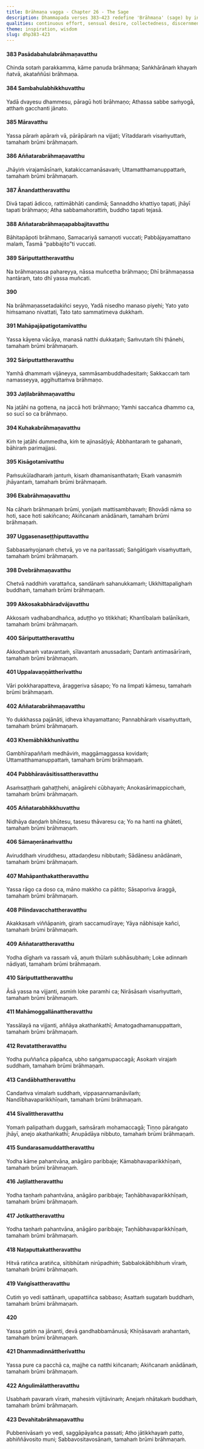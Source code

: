 ```yaml
---
title: Brāhmaṇa vagga - Chapter 26 - The Sage
description: Dhammapada verses 383–423 redefine 'Brāhmaṇa' (sage) by inner attainment, not birth or appearance. Through effort, a true sage cuts craving, understands reality, and realizes Nibbāna. Fearless, detached, pure, and restrained, they embody non-violence and patience. Free from defilements and attachments, having overcome suffering and rebirth, the sage achieves the ultimate goal, radiating wisdom and peace.
qualities: continuous effort, sensual desire, collectedness, discernment, complete comprehension, dispassion, cultivation, aggressiveness, giving up, self-control, harm, clinging to rules and observances, lack of discernment, attachment, with nothing, patience, diligence, ethical conduct, tame, humility, loving-kindness, tranquility, non-harm, not taking what is not given, contentment, direct knowledge, quenching
theme: inspiration, wisdom
slug: dhp383-423
---
```


#### 383 Pasādabahulabrāhmaṇavatthu

Chinda sotaṁ parakkamma,
kāme panuda brāhmaṇa;
Saṅkhārānaṁ khayaṁ ñatvā,
akataññūsi brāhmaṇa.

#### 384 Sambahulabhikkhuvatthu

Yadā dvayesu dhammesu,
pāragū hoti brāhmaṇo;
Athassa sabbe saṁyogā,
atthaṁ gacchanti jānato.

#### 385 Māravatthu

Yassa pāraṁ apāraṁ vā,
pārāpāraṁ na vijjati;
Vītaddaraṁ visaṁyuttaṁ,
tamahaṁ brūmi brāhmaṇaṁ.

#### 386 Aññatarabrāhmaṇavatthu

Jhāyiṁ virajamāsīnaṁ,
katakiccamanāsavaṁ;
Uttamatthamanuppattaṁ,
tamahaṁ brūmi brāhmaṇaṁ.

#### 387 Ānandattheravatthu

Divā tapati ādicco,
rattimābhāti candimā;
Sannaddho khattiyo tapati,
jhāyī tapati brāhmaṇo;
Atha sabbamahorattiṁ,
buddho tapati tejasā.

#### 388 Aññatarabrāhmaṇapabbajitavatthu

Bāhitapāpoti brāhmaṇo,
Samacariyā samaṇoti vuccati;
Pabbājayamattano malaṁ,
Tasmā “pabbajito”ti vuccati.

#### 389 Sāriputtattheravatthu

Na brāhmaṇassa pahareyya,
nāssa muñcetha brāhmaṇo;
Dhī brāhmaṇassa hantāraṁ,
tato dhī yassa muñcati.

#### 390

Na brāhmaṇassetadakiñci seyyo,
Yadā nisedho manaso piyehi;
Yato yato hiṁsamano nivattati,
Tato tato sammatimeva dukkhaṁ.

#### 391 Mahāpajāpatigotamīvatthu

Yassa kāyena vācāya,
manasā natthi dukkaṭaṁ;
Saṁvutaṁ tīhi ṭhānehi,
tamahaṁ brūmi brāhmaṇaṁ.

#### 392 Sāriputtattheravatthu

Yamhā dhammaṁ vijāneyya,
sammāsambuddhadesitaṁ;
Sakkaccaṁ taṁ namasseyya,
aggihuttaṁva brāhmaṇo.

#### 393 Jaṭilabrāhmaṇavatthu

Na jaṭāhi na gottena,
na jaccā hoti brāhmaṇo;
Yamhi saccañca dhammo ca,
so sucī so ca brāhmaṇo.

#### 394 Kuhakabrāhmaṇavatthu

Kiṁ te jaṭāhi dummedha,
kiṁ te ajinasāṭiyā;
Abbhantaraṁ te gahanaṁ,
bāhiraṁ parimajjasi.

#### 395 Kisāgotamīvatthu

Paṁsukūladharaṁ jantuṁ,
kisaṁ dhamanisanthataṁ;
Ekaṁ vanasmiṁ jhāyantaṁ,
tamahaṁ brūmi brāhmaṇaṁ.

#### 396 Ekabrāhmaṇavatthu

Na cāhaṁ brāhmaṇaṁ brūmi,
yonijaṁ mattisambhavaṁ;
Bhovādi nāma so hoti,
sace hoti sakiñcano;
Akiñcanaṁ anādānaṁ,
tamahaṁ brūmi brāhmaṇaṁ.

#### 397 Uggasenaseṭṭhiputtavatthu

Sabbasaṁyojanaṁ chetvā,
yo ve na paritassati;
Saṅgātigaṁ visaṁyuttaṁ,
tamahaṁ brūmi brāhmaṇaṁ.

#### 398 Dvebrāhmaṇavatthu

Chetvā naddhiṁ varattañca,
sandānaṁ sahanukkamaṁ;
Ukkhittapalighaṁ buddhaṁ,
tamahaṁ brūmi brāhmaṇaṁ.

#### 399 Akkosakabhāradvājavatthu

Akkosaṁ vadhabandhañca,
aduṭṭho yo titikkhati;
Khantībalaṁ balānīkaṁ,
tamahaṁ brūmi brāhmaṇaṁ.

#### 400 Sāriputtattheravatthu

Akkodhanaṁ vatavantaṁ,
sīlavantaṁ anussadaṁ;
Dantaṁ antimasārīraṁ,
tamahaṁ brūmi brāhmaṇaṁ.

#### 401 Uppalavaṇṇāttherīvatthu

Vāri pokkharapatteva,
āraggeriva sāsapo;
Yo na limpati kāmesu,
tamahaṁ brūmi brāhmaṇaṁ.

#### 402 Aññatarabrāhmaṇavatthu

Yo dukkhassa pajānāti,
idheva khayamattano;
Pannabhāraṁ visaṁyuttaṁ,
tamahaṁ brūmi brāhmaṇaṁ.

#### 403 Khemābhikkhunīvatthu

Gambhīrapaññaṁ medhāviṁ,
maggāmaggassa kovidaṁ;
Uttamatthamanuppattaṁ,
tamahaṁ brūmi brāhmaṇaṁ.

#### 404 Pabbhāravāsitissattheravatthu

Asaṁsaṭṭhaṁ gahaṭṭhehi,
anāgārehi cūbhayaṁ;
Anokasārimappicchaṁ,
tamahaṁ brūmi brāhmaṇaṁ.

#### 405 Aññatarabhikkhuvatthu

Nidhāya daṇḍaṁ bhūtesu,
tasesu thāvaresu ca;
Yo na hanti na ghāteti,
tamahaṁ brūmi brāhmaṇaṁ.

#### 406 Sāmaṇerānaṁvatthu

Aviruddhaṁ viruddhesu,
attadaṇḍesu nibbutaṁ;
Sādānesu anādānaṁ,
tamahaṁ brūmi brāhmaṇaṁ.

#### 407 Mahāpanthakattheravatthu

Yassa rāgo ca doso ca,
māno makkho ca pātito;
Sāsaporiva āraggā,
tamahaṁ brūmi brāhmaṇaṁ.

#### 408 Pilindavacchattheravatthu

Akakkasaṁ viññāpaniṁ,
giraṁ saccamudīraye;
Yāya nābhisaje kañci,
tamahaṁ brūmi brāhmaṇaṁ.

#### 409 Aññatarattheravatthu

Yodha dīghaṁ va rassaṁ vā,
aṇuṁ thūlaṁ subhāsubhaṁ;
Loke adinnaṁ nādiyati,
tamahaṁ brūmi brāhmaṇaṁ.

#### 410 Sāriputtattheravatthu

Āsā yassa na vijjanti,
asmiṁ loke paramhi ca;
Nirāsāsaṁ visaṁyuttaṁ,
tamahaṁ brūmi brāhmaṇaṁ.

#### 411 Mahāmoggallānattheravatthu

Yassālayā na vijjanti,
aññāya akathaṅkathī;
Amatogadhamanuppattaṁ,
tamahaṁ brūmi brāhmaṇaṁ.

#### 412 Revatattheravatthu

Yodha puññañca pāpañca,
ubho saṅgamupaccagā;
Asokaṁ virajaṁ suddhaṁ,
tamahaṁ brūmi brāhmaṇaṁ.

#### 413 Candābhattheravatthu

Candaṁva vimalaṁ suddhaṁ,
vippasannamanāvilaṁ;
Nandībhavaparikkhīṇaṁ,
tamahaṁ brūmi brāhmaṇaṁ.

#### 414 Sīvalittheravatthu

Yomaṁ palipathaṁ duggaṁ,
saṁsāraṁ mohamaccagā;
Tiṇṇo pāraṅgato jhāyī,
anejo akathaṅkathī;
Anupādāya nibbuto,
tamahaṁ brūmi brāhmaṇaṁ.

#### 415 Sundarasamuddattheravatthu

Yodha kāme pahantvāna,
anāgāro paribbaje;
Kāmabhavaparikkhīṇaṁ,
tamahaṁ brūmi brāhmaṇaṁ.

#### 416 Jaṭilattheravatthu

Yodha taṇhaṁ pahantvāna,
anāgāro paribbaje;
Taṇhābhavaparikkhīṇaṁ,
tamahaṁ brūmi brāhmaṇaṁ.

#### 417 Jotikattheravatthu

Yodha taṇhaṁ pahantvāna,
anāgāro paribbaje;
Taṇhābhavaparikkhīṇaṁ,
tamahaṁ brūmi brāhmaṇaṁ.

#### 418 Naṭaputtakattheravatthu

Hitvā ratiñca aratiñca,
sītibhūtaṁ nirūpadhiṁ;
Sabbalokābhibhuṁ vīraṁ,
tamahaṁ brūmi brāhmaṇaṁ.

#### 419 Vaṅgīsattheravatthu

Cutiṁ yo vedi sattānaṁ,
upapattiñca sabbaso;
Asattaṁ sugataṁ buddhaṁ,
tamahaṁ brūmi brāhmaṇaṁ.

#### 420

Yassa gatiṁ na jānanti,
devā gandhabbamānusā;
Khīṇāsavaṁ arahantaṁ,
tamahaṁ brūmi brāhmaṇaṁ.

#### 421 Dhammadinnāttherīvatthu

Yassa pure ca pacchā ca,
majjhe ca natthi kiñcanaṁ;
Akiñcanaṁ anādānaṁ,
tamahaṁ brūmi brāhmaṇaṁ.

#### 422 Aṅgulimālattheravatthu

Usabhaṁ pavaraṁ vīraṁ,
mahesiṁ vijitāvinaṁ;
Anejaṁ nhātakaṁ buddhaṁ,
tamahaṁ brūmi brāhmaṇaṁ.

#### 423 Devahitabrāhmaṇavatthu

Pubbenivāsaṁ yo vedi,
saggāpāyañca passati;
Atho jātikkhayaṁ patto,
abhiññāvosito muni;
Sabbavositavosānaṁ,
tamahaṁ brūmi brāhmaṇaṁ.
